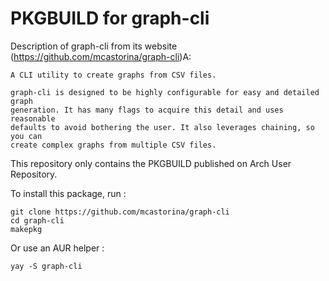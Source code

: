 PKGBUILD for graph-cli
======================

Description of graph-cli from its website
(https://github.com/mcastorina/graph-cli)A:

    A CLI utility to create graphs from CSV files.

    graph-cli is designed to be highly configurable for easy and detailed graph
    generation. It has many flags to acquire this detail and uses reasonable
    defaults to avoid bothering the user. It also leverages chaining, so you can
    create complex graphs from multiple CSV files.

This repository only contains the PKGBUILD published on Arch User Repository.

To install this package, run :

```
git clone https://github.com/mcastorina/graph-cli
cd graph-cli
makepkg
```

Or use an AUR helper :

```
yay -S graph-cli
```


